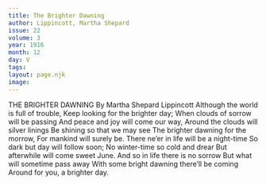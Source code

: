 ```yaml
---
title: The Brighter Dawning
author: Lippincott, Martha Shepard
issue: 22
volume: 3
year: 1916
month: 12
day: V
tags:
layout: page.njk
image:
---
```

THE BRIGHTER DAWNING   By Martha Shepard Lippincott      Although the world is full of trouble,   Keep looking for the brighter day;   When clouds of sorrow will be passing   And peace and joy will come our way,   Around the clouds will silver linings   Be shining so that we may see    The brighter dawning for the morrow,   For mankind will surely be.   There ne’er in life will be a night-time   So dark but day will follow soon;   No winter-time so cold and drear   But afterwhile will come sweet June.   And so in life there is no sorrow   But what will sometime pass away   With some bright dawning there’ll be coming   Around for you, a brighter day.




